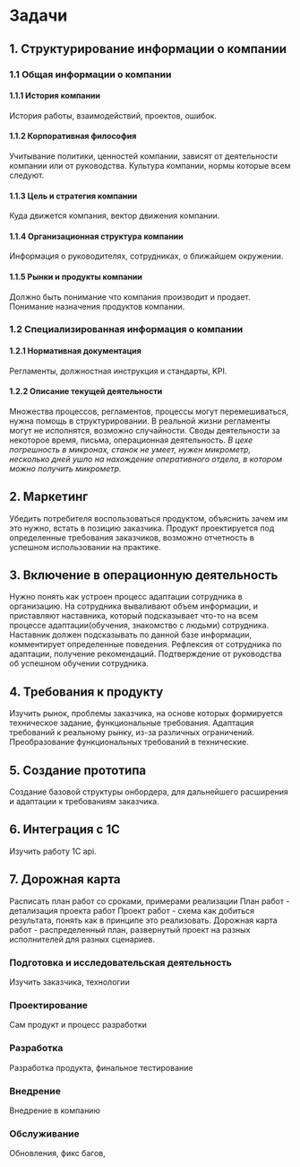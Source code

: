 # Задачи
## 1. Структурирование информации о компании
### 1.1  Общая информации о компании
#### 1.1.1 История компании
История работы, взаимодействий, проектов, ошибок.
#### 1.1.2 Корпоративная философия
Учитывание политики, ценностей компании, зависят от деятельности компании или от руководства. Культура компании, нормы которые всем следуют.
#### 1.1.3 Цель и стратегия компании
Куда движется компания, вектор движения компании.
#### 1.1.4 Организационная структура компании
Информация о руководителях, сотрудниках, о ближайшем окружении.
#### 1.1.5 Рынки и продукты компании
Должно быть понимание что компания производит и продает. Понимание назначения продуктов компании.
### 1.2 Специализированная информация о компании

#### 1.2.1 Нормативная документация
Регламенты, должностная инструкция и стандарты, KPI.
#### 1.2.2 Описание текущей деятельности
Множества процессов, регламентов, процессы могут перемешиваться, нужна помощь в структурировании. В реальной жизни регламенты могут не исполнятся, возможно случайности. Своды деятельности за некоторое время, письма, операционная деятельность.
_В цехе погрешность в микронах, станок не умеет, нужен микрометр, несколько дней ушло на нахождение оперативного отдела, в котором можно получить микрометр._
## 2. Маркетинг
Убедить потребителя воспользоваться продуктом, объяснить зачем им это нужно, встать в позицию заказчика. Продукт проектируется под определенные требования заказчиков, возможно отчетность в успешном использовании на практике.
## 3. Включение в операционную деятельность
Нужно понять как устроен процесс адаптации сотрудника в организацию. На сотрудника вываливают объем информации, и приставляют наставника, который подсказывает что-то на всем процессе адаптации(обучения, знакомство с людьми) сотрудника. Наставник должен подсказывать по данной базе информации, комментирует определенные поведения. Рефлексия от сотрудника по адаптации, получение рекомендаций. Подтверждение от руководства об успешном обучении сотрудника.
## 4. Требования к продукту
Изучить рынок, проблемы заказчика, на основе которых формируется техническое задание,  функциональные требования. Адаптация требований к реальному рынку, из-за различных ограничений. Преобразование функциональных требований в технические.
## 5. Создание прототипа
Создание базовой структуры онбордера, для дальнейшего расширения и адаптации к требованиям заказчика.
## 6. Интеграция с 1С  
Изучить работу 1C api.
## 7. Дорожная карта
Расписать план работ со сроками, примерами реализации
План работ - детализация проекта работ
Проект работ - схема как добиться результата, понять как в принципе это реализовать.
Дорожная карта работ - распределенный план, развернутый проект на разных исполнителей для разных сценариев.
### Подготовка и исследовательская деятельность
Изучить заказчика, технологии
### Проектирование
Сам продукт и процесс разработки
### Разработка
Разработка продукта, финальное тестирование
### Внедрение
Внедрение в компанию
### Обслуживание
Обновления, фикс багов,
